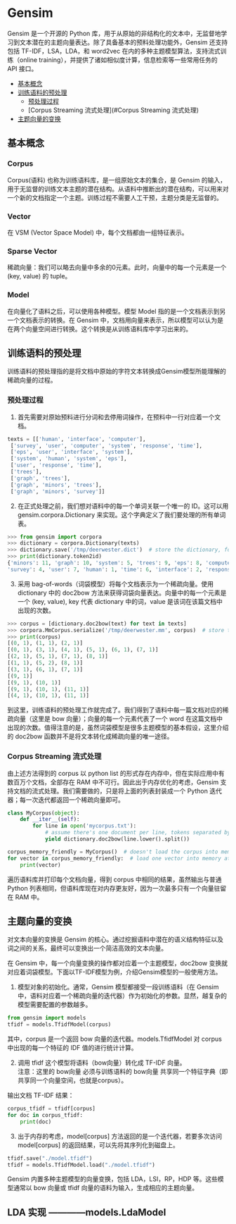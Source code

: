 # Gensim

Gensim 是一个开源的 Python 库，用于从原始的非结构化的文本中，无监督地学习到文本潜在的主题向量表达。除了具备基本的预料处理功能外，Gensim 还支持包括 TF-IDF，LSA，LDA，和 word2vec 在内的多种主题模型算法，支持流式训练（online training），并提供了诸如相似度计算，信息检索等一些常用任务的 API 接口。  

<!-- GFM-TOC -->
* [基本概念](#基本概念)
* [训练语料的预处理](#训练语料的预处理)
    * [预处理过程](#预处理过程)
    * [Corpus Streaming 流式处理](#Corpus Streaming 流式处理)
* [主题向量的变换](#主题向量的变换)
<!-- GFM-TOC -->

## 基本概念
### Corpus
Corpus(语料) 也称为训练语料库，是一组原始文本的集合，是 Gensim 的输入，用于无监督的训练文本主题的潜在结构。从语料中推断出的潜在结构，可以用来对一个新的文档指定一个主题。训练过程不需要人工干预，主题分类是无监督的。

### Vector
在 VSM (Vector Space Model) 中，每个文档都由一组特征表示。

### Sparse Vector
稀疏向量：我们可以略去向量中多余的0元素。此时，向量中的每一个元素是一个 (key, value) 的 tuple。

### Model
在向量化了语料之后，可以使用各种模型。模型 Model 指的是一个文档表示到另一个文档表示的转换。在 Gensim 中，文档用向量来表示，所以模型可以认为是在两个向量空间进行转换。这个转换是从训练语料库中学习出来的。

## 训练语料的预处理
训练语料的预处理指的是将文档中原始的字符文本转换成Gensim模型所能理解的稀疏向量的过程。  

### 预处理过程
1. 首先需要对原始预料进行分词和去停用词操作，在预料中一行对应着一个文档。
```python
texts = [['human', 'interface', 'computer'],
 ['survey', 'user', 'computer', 'system', 'response', 'time'],
 ['eps', 'user', 'interface', 'system'],
 ['system', 'human', 'system', 'eps'],
 ['user', 'response', 'time'],
 ['trees'],
 ['graph', 'trees'],
 ['graph', 'minors', 'trees'],
 ['graph', 'minors', 'survey']]
```

2. 在正式处理之前，我们想对语料中的每一个单词关联一个唯一的 ID。这可以用 gensim.corpora.Dictionary 来实现。这个字典定义了我们要处理的所有单词表。
```python
>>> from gensim import corpora
>>> dictionary = corpora.Dictionary(texts)
>>> dictionary.save('/tmp/deerwester.dict')  # store the dictionary, for future reference
>>> print(dictionary.token2id)
{'minors': 11, 'graph': 10, 'system': 5, 'trees': 9, 'eps': 8, 'computer': 0,
'survey': 4, 'user': 7, 'human': 1, 'time': 6, 'interface': 2, 'response': 3}
```

3. 采用 bag-of-words（词袋模型）将每个文档表示为一个稀疏向量。使用 dictionary 中的 doc2bow 方法来获得词袋向量表达。向量中的每一个元素是一个 (key, value), key 代表 dictionary 中的词，value 是该词在该篇文档中出现的次数。
```python
>>> corpus = [dictionary.doc2bow(text) for text in texts]
>>> corpora.MmCorpus.serialize('/tmp/deerwester.mm', corpus)  # store to disk, for later use
>>> print(corpus)
[(0, 1), (1, 1), (2, 1)]
[(0, 1), (3, 1), (4, 1), (5, 1), (6, 1), (7, 1)]
[(2, 1), (5, 1), (7, 1), (8, 1)]
[(1, 1), (5, 2), (8, 1)]
[(3, 1), (6, 1), (7, 1)]
[(9, 1)]
[(9, 1), (10, 1)]
[(9, 1), (10, 1), (11, 1)]
[(4, 1), (10, 1), (11, 1)]
```

到这里，训练语料的预处理工作就完成了。我们得到了语料中每一篇文档对应的稀疏向量（这里是 bow 向量）；向量的每一个元素代表了一个 word 在这篇文档中出现的次数。值得注意的是，虽然词袋模型是很多主题模型的基本假设，这里介绍的 doc2bow 函数并不是将文本转化成稀疏向量的唯一途径。

### Corpus Streaming 流式处理
由上述方法得到的 corpus 以 python list 的形式存在内存中，但在实际应用中有数百万个文档，全部存在 RAM 中不可行。因此出于内存优化的考虑，Gensim 支持文档的流式处理。我们需要做的，只是将上面的列表封装成一个 Python 迭代器；每一次迭代都返回一个稀疏向量即可。

```python
class MyCorpus(object):
    def __iter__(self):
        for line in open('mycorpus.txt'):
            # assume there's one document per line, tokens separated by whitespace
            yield dictionary.doc2bow(line.lower().split())
```

```python
corpus_memory_friendly = MyCorpus()  # doesn't load the corpus into memory!
for vector in corpus_memory_friendly:  # load one vector into memory at a time
    print(vector)
```

遍历语料库并打印每个文档向量，得到 corpus 中相同的结果，虽然输出与普通 Python 列表相同，但语料库现在对内存更友好，因为一次最多只有一个向量驻留在 RAM 中。

## 主题向量的变换
对文本向量的变换是 Gensim 的核心。通过挖掘语料中潜在的语义结构特征以及词之间的关系，最终可以变换出一个简洁高效的文本向量。  
  
在 Gensim 中，每一个向量变换的操作都对应着一个主题模型，doc2bow 变换就对应着词袋模型。下面以TF-IDF模型为例，介绍Gensim模型的一般使用方法。  
  
1. 模型对象的初始化。通常，Gensim 模型都接受一段训练语料（在 Gensim 中，语料对应着一个稀疏向量的迭代器）作为初始化的参数。显然，越复杂的模型需要配置的参数越多。  

```python
from gensim import models
tfidf = models.TfidfModel(corpus)
```
其中，corpus 是一个返回 bow 向量的迭代器。models.TfidfModel 对 corpus 中出现的每一个特征的 IDF 值的进行统计计算。  
  
2. 调用 tfidf 这个模型将语料（bow向量）转化成 TF-IDF 向量。  
注意：这里的 bow向量 必须与训练语料的 bow向量 共享同一个特征字典（即共享同一个向量空间，也就是corpus）。  
  
输出文档 TF-IDF 结果：
```python
corpus_tfidf = tfidf[corpus]
for doc in corpus_tfidf:
    print(doc)
```

3. 出于内存的考虑，model[corpus] 方法返回的是一个迭代器，若要多次访问 model[corpus] 的返回结果，可以先将其序列化到磁盘上。
```python
tfidf.save("./model.tfidf")
tfidf = models.TfidfModel.load("./model.tfidf")
```  
  
Gensim 内置多种主题模型的向量变换，包括 LDA，LSI，RP，HDP 等。这些模型通常以 bow 向量或 tfidf 向量的语料为输入，生成相应的主题向量。  
  
## LDA 实现 ————models.LdaModel




